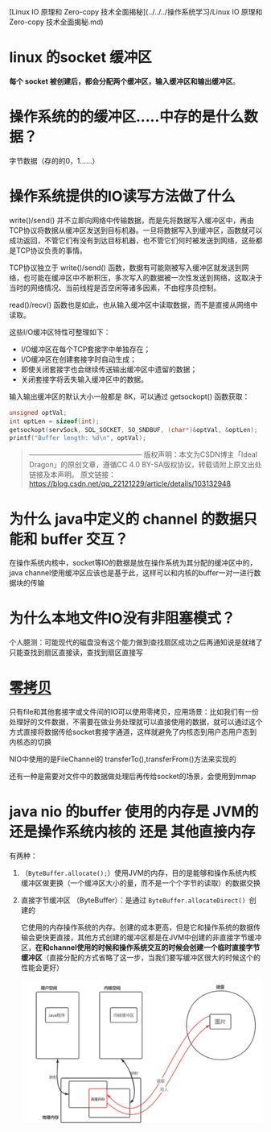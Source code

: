 [Linux IO 原理和 Zero-copy 技术全面揭秘](../../../操作系统学习/Linux IO 原理和 Zero-copy 技术全面揭秘.md)

# linux 的socket 缓冲区

**每个 socket 被创建后，都会分配两个缓冲区，输入缓冲区和输出缓冲区**。

# 操作系统的的缓冲区.....中存的是什么数据？

字节数据（存的的0，1......）

# 操作系统提供的IO读写方法做了什么

write()/send() 并不立即向网络中传输数据，而是先将数据写入缓冲区中，再由TCP协议将数据从缓冲区发送到目标机器。一旦将数据写入到缓冲区，函数就可以成功返回，不管它们有没有到达目标机器，也不管它们何时被发送到网络，这些都是TCP协议负责的事情。

TCP协议独立于 write()/send() 函数，数据有可能刚被写入缓冲区就发送到网络，也可能在缓冲区中不断积压，多次写入的数据被一次性发送到网络，这取决于当时的网络情况、当前线程是否空闲等诸多因素，不由程序员控制。

read()/recv() 函数也是如此，也从输入缓冲区中读取数据，而不是直接从网络中读取。

这些I/O缓冲区特性可整理如下：

- I/O缓冲区在每个TCP套接字中单独存在；
- I/O缓冲区在创建套接字时自动生成；
- 即使关闭套接字也会继续传送输出缓冲区中遗留的数据；
- 关闭套接字将丢失输入缓冲区中的数据。

输入输出缓冲区的默认大小一般都是 8K，可以通过 getsockopt() 函数获取：

```c
unsigned optVal;
int optLen = sizeof(int);
getsockopt(servSock, SOL_SOCKET, SO_SNDBUF, (char*)&optVal, &optLen);
printf("Buffer length: %d\n", optVal);
```

> ————————————————
> 版权声明：本文为CSDN博主「Ideal Dragon」的原创文章，遵循CC 4.0 BY-SA版权协议，转载请附上原文出处链接及本声明。
> 原文链接：https://blog.csdn.net/qq_22121229/article/details/103132948

# 为什么 java中定义的 channel 的数据只能和 buffer 交互？

在操作系统内核中，socket等IO的数据是放在操作系统为其分配的缓冲区中的，java channel使用缓冲区应该也是基于此，这样可以和内核的buffer一对一进行数据块的传输

# 为什么本地文件IO没有非阻塞模式？

个人臆测：可能现代的磁盘没有这个能力做到查找扇区成功之后再通知说是就绪了只能查找到扇区直接读，查找到扇区直接写

# [零拷贝](零拷贝之mmap和sendFile.md)

只有file和其他套接字或文件间的IO可以使用零拷贝，应用场景：比如我们有一份处理好的文件数据，不需要在做业务处理就可以直接使用的数据，就可以通过这个方式直接将数据传给socket套接字通道，这样就避免了内核态到用户态用户态到内核态的切换

NIO中使用的是FileChannel的 transferTo(),transferFrom()方法来实现的

还有一种是需要对文件中的数据做处理后再传给socket的场景，会使用到mmap

# java nio 的buffer 使用的内存是 JVM的还是操作系统内核的 还是 其他直接内存

有两种：

1. （`ByteBuffer.allocate();`）使用JVM的内存，目的是能够和操作系统内核缓冲区做更换（一个缓冲区大小的量，而不是一个个字节的读取）的数据交换

2. 直接字节缓冲区 （ByteBuffer）：是通过 `ByteBuffer.allocateDirect() `创建的

   它使用的内存操作系统的内存。创建的成本更高，但是它和操作系统的数据传输会更快更直接，其他方式创建的缓冲区都是在JVM中创建的非直接字节缓冲区，**在和channel使用的时候和操作系统交互的时候会创建一个临时直接字节缓冲区**（直接分配的方式省略了这一步，当我们要写缓冲区很大的时候这个的性能会更好）
   
   ![image-20220505115826265](assets/image-20220505115826265.png)



